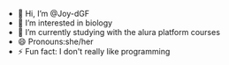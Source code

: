 - 👋 Hi, I’m @Joy-dGF
- 👀 I’m interested in biology
- 🌱 I’m currently studying with the alura platform courses
- 😄 Pronouns:she/her
- ⚡ Fun fact: I don't really like programming 

<!---
Joy-dGF/Joy-dGF is a ✨ special ✨ repository because its `README.md` (this file) appears on your GitHub profile.
You can click the Preview link to take a look at your changes.
--->
